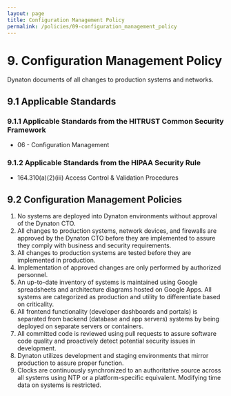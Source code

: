 ```yaml
---
layout: page
title: Configuration Management Policy
permalink: /policies/09-configuration_management_policy
---
```


# 9. Configuration Management Policy

Dynaton documents of all changes to production systems and networks.

## 9.1 Applicable Standards

### 9.1.1 Applicable Standards from the HITRUST Common Security Framework

- 06 - Configuration Management

### 9.1.2 Applicable Standards from the HIPAA Security Rule

- 164.310(a)(2)(iii) Access Control & Validation Procedures

## 9.2 Configuration Management Policies

1. No systems are deployed into Dynaton environments without approval of the Dynaton CTO.
2. All changes to production systems, network devices, and firewalls are approved by the Dynaton CTO before they are implemented to assure they comply with business and security requirements.
3. All changes to production systems are tested before they are implemented in production.
4. Implementation of approved changes are only performed by authorized personnel.
5. An up-to-date inventory of systems is maintained using Google spreadsheets and architecture diagrams hosted on Google Apps. All systems are categorized as production and utility to differentiate based on criticality.
6. All frontend functionality (developer dashboards and portals) is separated from backend (database and app servers) systems by being deployed on separate servers or containers.
7. All committed code is reviewed using pull requests to assure software code quality and proactively detect potential security issues in development.
8. Dynaton utilizes development and staging environments that mirror production to assure proper function.
9. Clocks are continuously synchronized to an authoritative source across all systems using NTP or a platform-specific equivalent. Modifying time data on systems is restricted.
